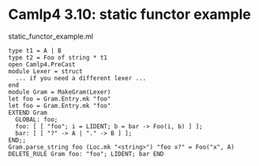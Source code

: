 <!-- ((! set title Camlp4 3.10   !)) -->

# Camlp4 3.10: static functor example
static_functor_example.ml

```tryocaml
type t1 = A | B
type t2 = Foo of string * t1
open Camlp4.PreCast
module Lexer = struct
  ... if you need a different lexer ...
end
module Gram = MakeGram(Lexer)
let foo = Gram.Entry.mk "foo"
let foo = Gram.Entry.mk "foo"
EXTEND Gram
  GLOBAL: foo;
  foo: [ [ "foo"; i = LIDENT; b = bar -> Foo(i, b) ] ];
  bar: [ [ "?" -> A | "." -> B ] ];
END;;
Gram.parse_string foo (Loc.mk "<string>") "foo x?" = Foo("x", A)
DELETE_RULE Gram foo: "foo"; LIDENT; bar END

```
